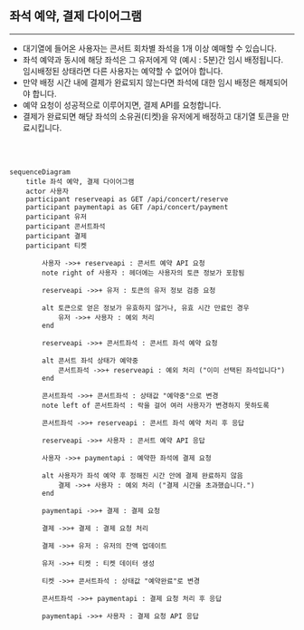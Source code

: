 ## 좌석 예약, 결제 다이어그램

---

- 대기열에 들어온 사용자는 콘서트 회차별 좌석을 1개 이상 예매할 수 있습니다.
- 좌석 예약과 동시에 해당 좌석은 그 유저에게 약 (예시 : 5분)간 임시 배정됩니다.
  <br> 임시배정된 상태라면 다른 사용자는 예약할 수 없어야 합니다.
- 만약 배정 시간 내에 결제가 완료되지 않는다면 좌석에 대한 임시 배정은 해제되어야 합니다.
- 예약 요청이 성공적으로 이루어지면, 결제 API를 요청합니다.
- 결제가 완료되면 해당 좌석의 소유권(티켓)을 유저에게 배정하고 대기열 토큰을 만료시킵니다.

<br><br>

```mermaid
sequenceDiagram
    title 좌석 예약, 결제 다이어그램
    actor 사용자
    participant reserveapi as GET /api/concert/reserve
    participant paymentapi as GET /api/concert/payment
    participant 유저
    participant 콘서트좌석
    participant 결제
    participant 티켓
    
        사용자 ->>+ reserveapi : 콘서트 예약 API 요청
        note right of 사용자 : 헤더에는 사용자의 토큰 정보가 포함됨

        reserveapi ->>+ 유저 : 토큰의 유저 정보 검증 요청
        
        alt 토큰으로 얻은 정보가 유효하지 않거나, 유효 시간 만료인 경우
            유저 ->>+ 사용자 : 예외 처리
        end
        
        reserveapi ->>+ 콘서트좌석 : 콘서트 좌석 예약 요청
        
        alt 콘서트 좌석 상태가 예약중
            콘서트좌석 ->>+ reserveapi : 예외 처리 ("이미 선택된 좌석입니다") 
        end
        
        콘서트좌석 ->>+ 콘서트좌석 : 상태값 "예약중"으로 변경
        note left of 콘서트좌석 : 락을 걸어 여러 사용자가 변경하지 못하도록 
        
        콘서트좌석 ->>+ reserveapi : 콘서트 좌석 예약 처리 후 응답
        
        reserveapi ->>+ 사용자 : 콘서트 예약 API 응답
        
        사용자 ->>+ paymentapi : 예약한 좌석에 결제 요청
        
        alt 사용자가 좌석 예약 후 정해진 시간 안에 결제 완료하지 않음
            결제 ->>+ 사용자 : 예외 처리 ("결제 시간을 초과했습니다.")
        end
        
        paymentapi ->>+ 결제 : 결제 요청
        
        결제 ->>+ 결제 : 결제 요청 처리
        
        결제 ->>+ 유저 : 유저의 잔액 업데이트
        
        유저 ->>+ 티켓 : 티켓 데이터 생성

        티켓 ->>+ 콘서트좌석 : 상태값 "예약완료"로 변경
        
        콘서트좌석 ->>+ paymentapi : 결제 요청 처리 후 응답
        
        paymentapi ->>+ 사용자 : 결제 요청 API 응답
        
```
